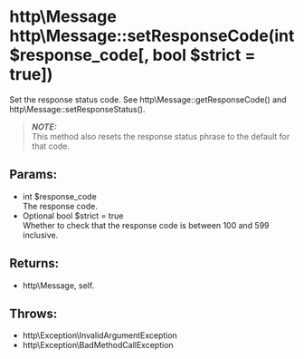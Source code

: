 # http\Message http\Message::setResponseCode(int $response_code[, bool $strict = true])

Set the response status code.
See http\Message::getResponseCode() and http\Message::setResponseStatus().

> ***NOTE:***  
> This method also resets the response status phrase to the default for that code.

## Params:

* int $response_code  
  The response code.
* Optional bool $strict = true  
  Whether to check that the response code is between 100 and 599 inclusive.

## Returns:

* http\Message, self.

## Throws:

* http\Exception\InvalidArgumentException
* http\Exception\BadMethodCallException
